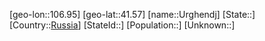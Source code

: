 ﻿---
location: [41.57,106.95]
type: City
tags:
- geo/City


SpocWebEntityId: 35125
isDeleted: false
confidential: public

---
[geo-lon::106.95]
[geo-lat::41.57]
[name::Urghendj]
[State::]
[Country::[Russia](geo/Continent/Europe/Russia.md)]
[StateId::]
[Population::]
[Unknown::]

